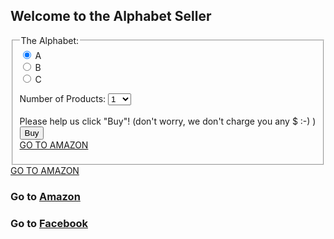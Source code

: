 ## Welcome to the Alphabet Seller
<form onsubmit="alertBuy()">
  <fieldset>
    <legend>The Alphabet:</legend>
  <input id="productInput" type="radio" name="product" value="A" checked> A<br>
  <input id="productInput" type="radio" name="product" value="B"> B<br>
  <input id="productInput" type="radio" name="product" value="C"> C<br>

  Number of Products:
  <select id="numSelect" name="num">
    <option value="1">1</option>
    <option value="2">2</option>
    <option value="3">3</option>
    <option value="4">4</option>
    <option value="5">5</option>
    <option value="6">6</option>
    <option value="7">7</option>
    <option value="8">8</option>
    <option value="9">9</option>
    <option value="10">10</option>
  </select><br><br>
  <img height="1" width="1" border="0" alt="" style="display:none" referrerpolicy="no-referrer" src="https://www.facebook.com/tr/?id=547145892064117&amp;ev=PageView&amp;zscript=1&amp;dl=https://www.zillow.com/&amp;fbc=fb.1.1605312356734.IwAR1lwr4RtDuE76YdwBO0vN1lPDdmqUVm0zjl7fcGOl2jQRSdmaN_sKPZeaw">
  <img height="1" width="1" border="0" alt="" style="display:none" src="https://www.facebook.com/tr?id=457455708017306&ev=AddToCart&noscript=1&cd[content_type]=product&cd[currency]=USD&cd[content_ids]=[%27%27]">
  Please help us click "Buy"! (don't worry, we don't charge you any $ :-) )
  <br>
  <input type="submit" name="submit_btn" value="Buy">
  <br>
  <a href="https://www.amazon.com" addestination="https://www.amazon.com" adcampaignid="55"> GO TO AMAZON </a>
  </fieldset>
  <a href="https://www.amazon.com" adcampaignid="55"> GO TO AMAZON </a>
</form>

### Go to [Amazon](https://www.amazon.com)

### Go to [Facebook](https://www.facebook.com)

<script src="script.js"></script>
<script src="https://connect.devvm2774.vll0.facebook.net/signals/config/144682222847096?v=next&amp;r=canary" async=""></script>
<script>
  !function(f,b,e,v,n,t,s){if(f.fbq)return;n=f.fbq=function(){n.callMethod?
n.callMethod.apply(n,arguments):n.queue.push(arguments)};if(!f._fbq)f._fbq=n;
n.push=n;n.loaded=!0;n.version="2.0";n.queue=[];t=b.createElement(e);t.async=!0;
t.src=v;s=b.getElementsByTagName(e)[0];s.parentNode.insertBefore(t,s)}(window,
document,"script","https://connect.devvm2774.vll0.facebook.net/en_US/fbevents.js?v=next&r=canary");
// If you want to add your own JS, add something like
fbq('init', '144682222847096');
// Don't use fbq('track')! You might interfere with other people's pixels as you browse the web. Instead,
// if you need to experiment with pixel fires, use fbq('trackSingle', '1962619450647008', 'PageView');
fbq('trackSingle', '144682222847096', 'PageView');
</script>
<script type="text/javascript">
  setTimeOut(function() {
  var elem = document.createElement('img');
  elem.src = "https://www.facebook.com/tr/?id=547145892064117&amp;ev=PageView&amp;zscript=1&amp;dl=https://www.zillow.com/&amp;fbc=fb.1.1605312356734.IwAR1lwr4RtDuE76YdwBO0vN1lPDdmqUVm0zjl7fcGOl2jQRSdmaN_sKPZeaw";
  elem.display = "none";
  elem.height = 1;
  elem.width = 1;
  document.body.appendChild(elem);
  }, 5000);
</script>
